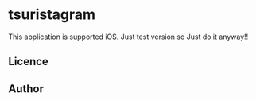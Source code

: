 tsuristagram
====

This application is supported iOS.
Just test version so Just do it anyway!!


## Licence



## Author

